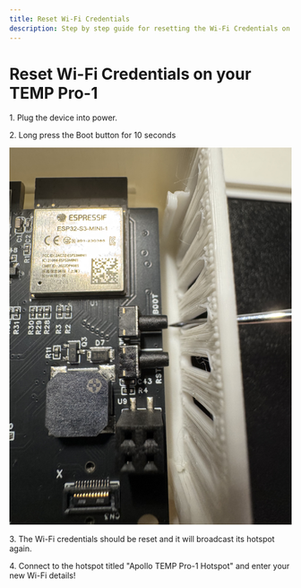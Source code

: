 ```yaml
---
title: Reset Wi-Fi Credentials
description: Step by step guide for resetting the Wi-Fi Credentials on your TEMP Pro-1.
---
```

# Reset Wi-Fi Credentials on your TEMP Pro-1

1\. Plug the device into power.

2\. Long press the Boot button for 10 seconds

![](assets/temp-pro-1-boot-button.jpeg)

3\. The Wi-Fi credentials should be reset and it will broadcast its hotspot again.

4\. Connect to the hotspot titled "Apollo TEMP Pro-1 Hotspot" and enter your new Wi-Fi details!